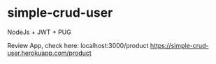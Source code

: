 # simple-crud-user
NodeJs + JWT + PUG

Review App, check here:
localhost:3000/product
https://simple-crud-user.herokuapp.com/product
